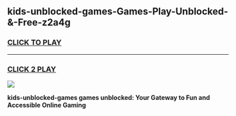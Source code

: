 
## kids-unblocked-games-Games-Play-Unblocked-&-Free-z2a4g
<h3>
<a href="https://premium76.site?title=kids-unblocked-games&ref=24A">CLICK TO PLAY</a></h3>
<hr>

<h3>
<a href="https://premium76.site?title=kids-unblocked-games&ref=24A">CLICK 2 PLAY</a>
  
</h3>

<a href="https://premium76.site?title=kids-unblocked-games&ref=24A"><img src="https://clearcache.store/games.png"></a>


**kids-unblocked-games games unblocked: Your Gateway to Fun and Accessible Online Gaming**
